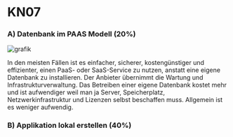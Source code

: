 # KN07

### A) Datenbank im PAAS Modell (20%)

![grafik](https://github.com/user-attachments/assets/6e5a3f5b-1d73-4c51-ae73-abc5773564f0)

In den meisten Fällen ist es einfacher, sicherer, kostengünstiger und effizienter, einen PaaS- oder SaaS-Service zu nutzen, anstatt eine eigene Datenbank zu installieren.
Der Anbieter übernimmt die Wartung und Infrastrukturverwaltung. Das Betreiben einer eigene Datenbank kostet mehr und ist aufwendiger weil man ja Server, Speicherplatz, Netzwerkinfrastruktur und Lizenzen selbst beschaffen muss. Allgemein ist es weniger aufwendig. 

### B) Applikation lokal erstellen (40%)
